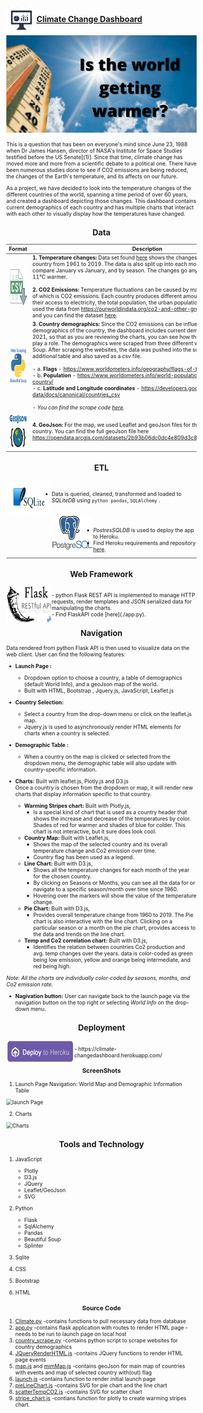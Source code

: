 <img src="./static/Image/dashboard.jpg" alt="CCD" align='left'  width="80" height=""><br/>
**[Climate Change Dashboard](https://climate-changedashboard.herokuapp.com/)**
---

![thermometer pic](https://github.com/divya-gh/Climate-Interactive-Dashboard/blob/corters22/Images/thermometer%20pic.png)

This is a question that has been on everyone's mind since June 23, 1988 when Dr James Hansen, director of NASA's Institute for Space Studies testified before the US Senate[(1)]. Since that time, climate change has moved more and more from a scientific debate to a political one. There have been numerous studies done to see if CO2 emissions are being reduced, the changes of the Earth's temperature, and its affects on our future. 

As a project, we have decided to look into the temperature changes of the different countries of the world, spanning a time period of over 60 years, and created a dashboard depicting those changes. This dashboard contains current demographics of each country and has multiple charts that interact with each other to visually display how the temperatures have changed.

<h2 align='center'>Data</h2>

|         Format      |        Description       |
| ------------------------------ | ------------- |
| <img src="./static/Image/csv.png" alt="TP" align='left'  width="150" height="100">         |  **1. Temperature changes:** Data set found [here](https://www.kaggle.com/sevgisarac/temperature-change?select=Environment_Temperature_change_E_All_Data_NOFLAG.csv) shows the changes in temperature in each country from 1961 to 2019. The data is also split up into each month, so that you can compare January vs January, and by season. The changes go anywhere from 9&deg;C cooler to 11&deg;C warmer.<br/><br/> **2. CO2 Emissions:** Temperature fluctuations can be caused by many different events, one of which is CO2 emissions. Each country produces different amounts of CO2 dependent on their access to electricity, the total population, the urban population and other factors. We used the data from https://ourworldindata.org/co2-and-other-greenhouse-gas-emissions and you can find the dataset [here](./static/data/CO2_emission.csv). |
|         <img src="./static/Image/webScrape1.png" alt="TP" align='left'  width="150" height="100">                        |   **3. Country demographics:** Since the CO2 emissions can be influenced by the demographics of the country, the dashboard includes current demographics, as of May 2021, so that as you are reviewing the charts, you can see how the demographics might play a role. The demographics were scraped from three different websites using Beautiful Soup. After scraping the websites, the data was pushed into the sqlite database as an additional table and also saved as a csv file.<br><br>- a. __Flags__ - https://www.worldometers.info/geography/flags-of-the-world/<br>- b. __Population__ - https://www.worldometers.info/world-population/population-by-country/<br>-  c. __Latitude and Longitude coordinates__ - https://developers.google.com/public-data/docs/canonical/countries_csv<br><br>-  *You can find the scrape code [here](./country_scrape.py).*  |
|         <img src="./static/Image/Geojson.jpg" alt="TP" align='left'  width="150" height="100">                        |   **4. GeoJson:** For the map, we used Leaflet and geoJson files for the boundaries of each country. You can find the full geoJson file here https://opendata.arcgis.com/datasets/2b93b06dc0dc4e809d3c8db5cb96ba69_0.geojson.  |

<h2 align='center'>ETL</h2>

<img src="./static/Image/sqlite.png" alt="TP" align='left'  width="120" height="100"> <br/>
- Data is queried, cleaned, transformed and loaded to *SQLiteDB* using `python pandas`, `SQLAlchemy` . <br/><br/>

<img src="./static/Image/postgresql-logo.png" alt="TP" align='left'  width="110" height="95"> <br/>
- *PostresSQLDB* is used to deploy the app to Heroku. <br/>
- Find Heroku requirements and repository [here](https://github.com/divya-gh/Interactive-Climate-Change-Dashboard.git).
----
<h2 align='center'>Web Framework</h2>
<img src="./static/Image/flask_api.jpg" alt="TP" align='left'  width="120" height="100"> <br/>
- python Flask REST API is implemented to manage HTTP requests, render templates and JSON serialized data for manipulating the charts. <br/>
- Find FlaskAPI code [here](./app.py).

<h2 align='center'>Navigation</h2>

Data rendered from python Flask API is then used to visualize data on the web client. User can find the following features:

- __Launch Page :__  
    - Dropdown option to choose a country, a table of demographics (default World Info), and a geoJson map of the world. 
    - Built with HTML, Bootstrap , Jquery.js, JavaScript, Leaflet.js
               
- __Country Selection:__  
    - Select a country from the drop-down menu or click on the leaflet.js map.
    - Jquery.js is used to asynchronously render HTML elements for charts when a country is selected.
 
- __Demographic Table :__ 
    - When a country on the map is clicked or selected from the dropdown menu, the demographic table will also update with country-specific information.

- __Charts:__  Built with leaflet.js, Plotly.js and D3.js<br/>
Once a country is chosen from the dropdown or map, it will render new charts that display information specific to that country. 

   - __Warming Stripes chart:__ Built with Plotly.js,
        - Is a special kind of chart that is used as a country header that shows the increase and decrease of the temperatures by color. 
          Shades of red for warmer and shades of blue for colder. This chart is not interactive, but it sure does look cool.
   - __Country Map:__ Built with Leaflet.js,
        - Shows the map of the selected country and its overall temperature change and Co2 emission over time.
        - Country flag has been used as a legend.
   - __Line Chart:__ Built with D3.js,        
        - Shows all the temperature changes for each month of the year for the chosen country.
        - By clicking on Seasons or Months, you can see all the data for or navigate to a specific season/month over time since 1960. 
        - Hovering over the markers will show the value of the temperature change.
   - __Pie Chart:__ Built with D3.js,
        - Provides overall temperature change from 1960 to 2019. The Pie chart is also interactive with the line chart. Clicking on a particular season or 
          a month on the pie chart, provides access to the data and trends on the line chart.
   - __Temp and Co2 correlation chart:__ Built with D3.js,
        - Identifies the relation between countries Co2 production and avg. temp changes over the years. data is color-coded as green being low emission,
          yellow and orange being intermediate, and red being high.
        
*Note: All the charts are individually color-coded by seasons, months, and Co2 emission rate.*

- __Nagivation button:__ User can navigate back to the launch page via the navigation button on the top right or selecting *World Info* on the drop-down menu. 

<h2 align='center'>Deployment</h2>
<img src="./static/Image/deploy-to-heroku.png" alt="TP" align='left'  width="180" height="65"> <br/>
- https://climate-changedashboard.herokuapp.com/
  
  
<h3 align='center'>ScreenShots</h3>

1. Launch Page Navigation: World Map and Demographic Information Table

![launch Page](./static/Image/navigate.gif)

2. Charts

![Charts](./static/Image/charts.gif)



<h2 align='center'>Tools and Technology</h2>

1. JavaScript
 
    + Plotly
    + D3.js
    + JQuery
    + Leaflet/GeoJson
    + SVG

2. Python

    + Flask
    + SqlAlchemy
    + Pandas
    + Beautiful Soup
    + Splinter

3. Sqlite
4. CSS
5. Bootstrap
6. HTML


<h3 align='center'>Source Code</h3>

1. [Climate.py](https://github.com/divya-gh/Climate-Interactive-Dashboard/blob/main/climate.py)
    -contains functions to pull necessary data from database
2. [app.py](https://github.com/divya-gh/Climate-Interactive-Dashboard/blob/main/app.py)
    -contains flask application with routes to render HTML page
    -needs to be run to launch page on local host
3. [country_scrape.py](https://github.com/divya-gh/Climate-Interactive-Dashboard/blob/main/country_scrape.py)
    -contains python script to scrape websites for country demographics
4. [JQueryRenderHTML.js](https://github.com/divya-gh/Climate-Interactive-Dashboard/blob/main/static/js/JQueryRenderHTML.js)
    -contains JQuery functions to render HTML page events
5. [map.js](https://github.com/divya-gh/Climate-Interactive-Dashboard/blob/main/static/js/map.js) and [mimMap.js](https://github.com/divya-gh/Climate-Interactive-Dashboard/blob/main/static/js/mimMap.js)
    -contains geoJson for main map of countries with events and map of selected country with(out) flag
6. [launch.js](https://github.com/divya-gh/Climate-Interactive-Dashboard/blob/main/static/js/launch.js)
    -contains function to render initial launch page
7. [pieLineChart.js](https://github.com/divya-gh/Climate-Interactive-Dashboard/blob/main/static/js/pieLineChart.js)
    -contains SVG for pie chart and the line chart
8. [scatterTempCO2.js](https://github.com/divya-gh/Climate-Interactive-Dashboard/blob/main/static/js/scatterTempCO2.js)
    -contains SVG for scatter chart
9. [stripe_chart.js](https://github.com/divya-gh/Climate-Interactive-Dashboard/blob/main/static/js/stripe_chart.js)
    -contians function for plotly to create warming stripes chart.






